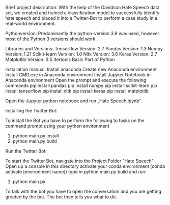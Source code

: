 Brief project description:
With the help of the Davidson Hate Speech data set, we created and trained a classification model to successfully identify hate speech and placed it into a Twitter-Bot to perform a case study in a real-world environment.

Pythonversion:
Predominantly the python-version 3.8 was used, however most of the Python 3 versions should work.

Libraries and Versions:
Tensorflow Version: 2.7
Pandas Version: 1.3
Numpy Version: 1.21
Scikit-learn Version: 1.0
Nltk Version: 3.6
Keras Version: 2.7
Matplotlib Version: 3.5
Itertools Basic Part of Python

Installation manual:
Install anaconda
Create new Anaconda environment
Install CMD.exe in Anaconda environment
Install Jupyter Notebook in Anaconda environment
Open the prompt and execute the following commands
pip install pandas
pip install numpy
pip install scikit-learn
pip install tensorflow
pip install nltk
pip install keras
pip install matplotlib

Open the Jupyter python notebook and run „Hate Speech.ipynb“.

Installing the Twitter Bot:

To install the Bot you have to perform the following to tasks on the command prompt using your python environment

1. python main.py install
2. python main.py build

Run the Twitter Bot:

To start the Twitter Bot, navigate into the Project Folder "Hate Speech"
Open up a console in this directory
activate your conda environment (conda activate [environment name])
type in python main.py build and run:

1. python main.py

To talk with the bot you have to open the conversation and you are getting
greeted by the bot. The bot then tells you what to do.
